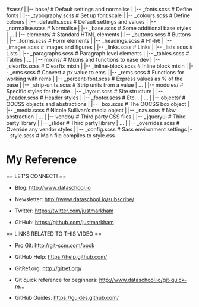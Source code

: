 #sass/
|
|-- base/                     # Default settings and normalise
|   |-- _fonts.scss           # Define fonts
|   |-- _typography.scss      # Set up font scale
|   |-- _colours.scss         # Define colours
|   |-- _defaults.scss        # Default settings and values
|   |-- _normalise.scss       # Normalise
|   |-- _base.scss            # Some additional base styles
|   ...
|
|-- elements/                 # Standard HTML elements
|   |-- _buttons.scss         # Buttons
|   |-- _forms.scss           # Form elements
|   |-- _headings.scss        # H1-h6
|   |-- _images.scss          # Images and figures
|   |-- _links.scss           # Links
|   |-- _lists.scss           # Lists
|   |-- _paragraphs.scss      # Paragraph level elements
|   |-- _tables.scss          # Tables
|   ...
|
|-- mixins/                   # Mixins and functions to ease dev
|   |-- _clearfix.scss        # Clearfix mixin
|   |-- _inline-block.scss    # Inline block mixin
|   |-- _ems.scss             # Convert a px value to ems
|   |-- _rems.scss            # Functions for working with rems
|   |-- _percent-font.scss    # Express values as % of the base
|   |-- _strip-units.scss     # Strip units from a value
|   ...
|
|-- modules/                  # Specific styles for the site
|   |-- _layout.scss          # Site structure
|   |-- _header.scss          # Header styles
|   |-- _footer.scss          # Etc...
|   ...
|
|-- objects/                  # OOCSS objects and abstractions
|   |-- _box.scss             # The OOCSS box object
|   |-- _media.scss           # Nicole Sullivan’s media object
|   |-- _nav.scss             # Nav abstraction
|   ...
|
|-- vendor/                   # Third party CSS files
|   |-- _jqueryui             # Third party library
|   |-- _slider               # Third party library
|   ...
|   |-- _overrides.scss       # Override any vendor styles
|
|-- _config.scss              # Sass environment settings
|-- style.scss                # Main file compiles to style.css


# My Reference


== LET'S CONNECT! ==

+ Blog: http://www.dataschool.io

+ Newsletter: http://www.dataschool.io/subscribe/

+ Twitter: https://twitter.com/justmarkham

+ GitHub: https://github.com/justmarkham

== LINKS RELATED TO THIS VIDEO ==

+ Pro Git: http://git-scm.com/book

+ GitHub Help: https://help.github.com/

+ GitRef.org: http://gitref.org/

+ Git quick reference for beginners: http://www.dataschool.io/git-quick-re...

+ GitHub Guides: https://guides.github.com/
